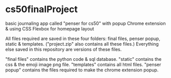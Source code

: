 # cs50finalProject
basic journaling app called "penser for cs50" with popup Chrome extension & using CSS Flexbox for homepage layout

All files required are saved in these four folders: final files, penser popup, static & templates. ("project.zip" also contains all these files.) Everything else saved in this repository are versions of these files.

"final files" contains the python code & sql database.
"static" contains the css & the emoji image png file.
"templates" contains all html files.
"penser popup" contains the files required to make the chrome extension popup.
